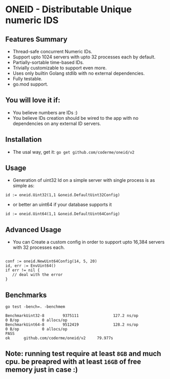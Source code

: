 # ONEID - Distributable Unique numeric IDS


## Features Summary
* Thread-safe concurrent Numeric IDs.
* Support upto 1024 servers with upto 32 processes each by default.
* Partially-sortable time-based IDs.
* Trivially customizable to support even more.
* Uses only builtin Golang stdlib with no external dependencies.
* Fully testable.
* go.mod support.

## You will love it if:
* You believe numbers are IDs :)
* You believe IDs creation should be wired to the app with no dependencies on any external ID servers.


## Installation
* The usal way, get it:
```go get github.com/coderme/oneid/v2```


## Usage
* Generation of uint32 Id on a simple server with single process is as simple as:
```
id := oneid.Uint32(1,1 &oneid.DefaultUint32Config)
```
* or better an uint64 if your database supports it
```
id := oneid.Uint64(1,1 &oneid.DefaultUint64Config)
```

## Advanced Usage 
* You can Create a custom config in order to support upto 16,384 servers with 32 processes each.
```

conf := oneid.NewUint64Config(14, 5, 20)
id, err := EnvUint64()
if err != nil {
   // deal with the error
}

````

## Benchmarks
```go test -bench=. -benchmem```

```
BenchmarkUint32-8        9375111               127.2 ns/op             0 B/op          0 allocs/op
BenchmarkUint64-8        9512419               128.2 ns/op             0 B/op          0 allocs/op
PASS
ok      github.com/coderme/oneid/v2     79.977s
```

## Note: running test require at least `8GB` and much cpu. be preapred with at least `16GB` of free memory just in case :) 

